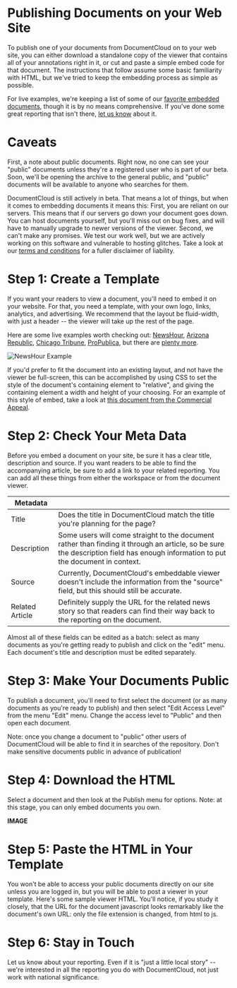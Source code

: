 # Publishing Documents on your Web Site

To publish one of your documents from DocumentCloud on to your web site, you can either download a standalone copy of the viewer that contains all of your annotations right in it, or cut and paste a simple embed code for that document. The instructions that follow assume some basic familiarity with HTML, but we've tried to keep the embedding process as simple as possible.

For live examples, we're keeping a list of some of our [favorite embedded documents][], though it is by no means comprehensive.  If you've done some great reporting that isn't there, [let us know][] about it. 
 
# Caveats

First, a note about public documents. Right now, no one can see your "public" documents unless they're a registered user who is part of our beta. Soon, we'll be opening the archive to the general public, and "public" documents will be available to anyone who searches for them.

DocumentCloud is still actively in beta. That means a lot of things, but when it comes to embedding documents it means this: First, you are reliant on our servers. This means that if our servers go down your document goes down. You can host documents yourself, but you'll miss out on bug fixes, and will have to manually upgrade to newer versions of the viewer. Second, we can't make any promises. We test our work well, but we are actively working on this software and vulnerable to hosting glitches. Take a look at our [terms and conditions][] for a fuller disclaimer of liability.
 
# Step 1: Create a Template

If you want your readers to view a document, you'll need to embed it on your website. For that, you need a template, with your own logo, links, analytics, and advertising. We recommend that the layout be fluid-width, with just a header -- the viewer will take up the rest of the page.
 
Here are some live examples worth checking out: [NewsHour][], [Arizona Republic][], [Chicago Tribune][], [ProPublica][], but there are [plenty more][].

![NewsHour Example][]

If you'd prefer to fit the document into an existing layout, and not have the viewer be full-screen, this can be accomplished by using CSS to set the style of the document's containing element to "relative", and giving the containing element a width and height of your choosing. For an example of this style of embed, take a look at [this document from the Commercial Appeal][].
 
# Step 2: Check Your Meta Data

Before you embed a document on your site, be sure it has a clear title, description and source. If you want readers to be able to find the accompanying article, be sure to add a link to your related reporting. You can add all these things from either the workspace or from the document viewer.
 
Metadata        | &nbsp;
----------------|--------------------
Title           | Does the title in DocumentCloud match the title you're planning for the page?
Description     | Some users will come straight to the document rather than finding it through an article, so be sure the description field has enough information to put the document in context.
Source          | Currently, DocumentCloud's embeddable viewer doesn't include the information from the "source" field, but this should still be accurate.
Related Article | Definitely supply the URL for the related news story so that readers can find their way back to the reporting on the document.
 
Almost all of these fields can be edited as a batch: select as many documents as you're getting ready to publish and click on the "edit" menu. Each document's title and description must be edited separately.
 
# Step 3: Make Your Documents Public

To publish a document, you'll need to first select the document (or as many documents as you're ready to publish) and then select "Edit Access Level" from the menu "Edit" menu. Change the access level to "Public" and then open each document.
 
Note: once you change a document to "public" other users of DocumentCloud will be able to find it in searches of the repository. Don't make sensitive documents public in advance of publication! 
 
# Step 4: Download the HTML

Select a document and then look at the Publish menu for options. Note: at this stage, you can only embed documents you own.
 
**IMAGE**
 
# Step 5: Paste the HTML in Your Template

You won't be able to access your public documents directly on our site unless you are logged in, but you will be able to post a viewer in your template. Here's some sample viewer HTML. You'll notice, if you study it closely, that the URL for the document javascript looks remarkably like the document's own URL: only the file extension is changed, from html to js.
 
# Step 6: Stay in Touch

Let us know about your reporting. Even if it is "just a little local story" -- we're interested in all the reporting you do with DocumentCloud, not just work with national significance.

[favorite embedded documents]: http://documentcloud.pbworks.com/Document-Dives
[let us know]: javascript:dc.app.workspace.help.openContactDialog()
[terms and conditions]: /terms
[plenty more]: http://documentcloud.pbworks.com/Document-Dives
[NewsHour]: http://www.pbs.org/newshour/rundown/stevens-testimony.html
[Arizona Republic]: http://www.azdatapages.com/sb1070.html
[Chicago Tribune]: http://media.apps.chicagotribune.com/docs/obama-subpoena.html
[ProPublica]: http://www.propublica.org/documents/item/magnetars-responses-to-our-questions
[NewsHour Example]: /images/help/newshour.jpg
[this document from the Commercial Appeal]: http://www.commercialappeal.com/data/documents/bass-pro-lease/